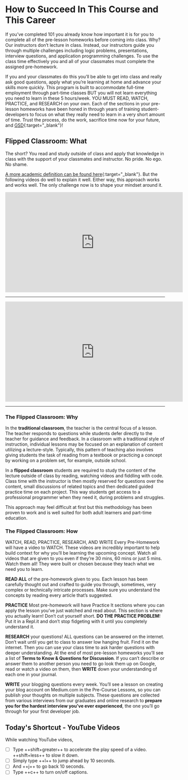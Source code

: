 # How to Succeed In This Course and This Career

If you’ve completed 101 you already know how important it is for you to complete all of the pre-lesson homeworks before coming into class. Why? Our instructors don’t lecture in class. Instead, our instructors guide you through multiple challenges including logic problems, presentations, interview questions, and application programming challenges. To use the class time effectively you and all of your classmates must complete the assigned pre-homework.

If you and your classmates do this you’ll be able to get into class and really ask good questions, apply what you’re learning at home and advance your skills more quickly. This program is built to accommodate full-time employment through part-time classes BUT you will not learn everything you need to learn in these 5 hours/week. YOU MUST READ, WATCH, PRACTICE, and RESEARCH on your own. Each of the sections in your pre-lesson homeworks have been honed in through years of training student-developers to focus on what they really need to learn in a very short amount of time. Trust the process, do the work, sacrifice time now for your future, and [GSD](https://www.urbandictionary.com/define.php?term=GSD){:target="_blank"}!

## Flipped Classroom: What

The short? You read and study outside of class and apply that knowledge in class with the support of your classmates and instructor. No pride. No ego. No shame.

[A more academic definition can be found here](https://www.advance-he.ac.uk/knowledge-hub/flipped-learning){:target="_blank"}. But the following videos do well to explain it well. Either way, this approach works and works well. The only challenge now is to shape your mindset around it.

<iframe width="560" height="315" src="https://www.youtube.com/embed/BCIxikOq73Q" frameborder="0" allow="accelerometer; autoplay; clipboard-write; encrypted-media; gyroscope; picture-in-picture" allowfullscreen></iframe>

******

<iframe width="560" height="315" src="https://www.youtube.com/embed/iQWvc6qhTds" frameborder="0" allow="accelerometer; autoplay; clipboard-write; encrypted-media; gyroscope; picture-in-picture" allowfullscreen></iframe>

******

### The Flipped Classroom: Why

In the **traditional classroom**, the teacher is the central focus of a lesson. The teacher responds to questions while students defer directly to the teacher for guidance and feedback. In a classroom with a traditional style of instruction, individual lessons may be focused on an explanation of content utilizing a lecture-style. Typically, this pattern of teaching also involves giving students the task of reading from a textbook or practicing a concept by working on a problem set, for example, outside school.

In a **flipped classroom** students are required to study the content of the lecture outside of class by reading, watching videos and fiddling with code. Class time with the instructor is then mostly reserved for questions over the content, small discussions of related topics and then dedicated guided practice time on each project. This way students get access to a professional programmer when they need it, during problems and struggles.

This approach may feel difficult at first but this methodology has been proven to work and is well suited for both adult learners and part-time education.

### The Flipped Classroom: How

WATCH, READ, PRACTICE, RESEARCH, AND WRITE
Every Pre-Homework will have a video to WATCH. These videos are incredibly important to help build context for why you’ll be learning the upcoming concept. Watch all videos that are given to you even if they’re 30 mins, 60 mins or just 5 mins. Watch them all! They were built or chosen because they teach what we need you to learn.

**READ ALL** of the pre-homework given to you. Each lesson has been carefully thought out and crafted to guide you through, sometimes, very complex or technically intricate processes. Make sure you understand the concepts by reading every article that’s suggested.

**PRACTICE** Most pre-homework will have Practice It sections where you can apply the lesson you’ve just watched and read about. This section is where you actually learn! Don’t cut yourself short. **DO THE PRACTICE PROBLEM**! Put it in a Repl.it and don’t stop fidgeting with it until you completely understand it.

**RESEARCH** your questions! ALL questions can be answered on the internet. Don’t wait until you get to class to answer low hanging fruit. Find it on the internet. Then you can use your class time to ask harder questions with deeper understanding. At the end of most pre-lesson homeworks you’ll see a list of **Terms to Know & Questions for Discussion**. If you can’t describe or answer them to another person you need to go look them up on Google, read or watch a video on them, then **WRITE** down your understanding of each one in your journal.

**WRITE** your blogging questions every week. You’ll see a lesson on creating your blog account on Medium.com in the Pre-Course Lessons, so you can publish your thoughts on multiple subjects. These questions are collected from various interviews from our graduates and online research to **prepare you for the hardest interview you’ve ever experienced**, the one you’ll go through for your first developer job.

## Today's Shortcut - YouTube Videos

While watching YouTube videos,

- [ ] Type ++shift+greater++ to accelerate the play speed of a video. ++shift+less++ to slow it down.
- [ ] Simply type ++l++ to jump ahead by 10 seconds.
- [ ] And ++j++ to go back 10 seconds.
- [ ] Type ++c++ to turn on/off captions.
